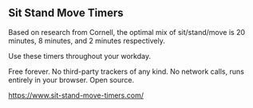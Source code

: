 ## Sit Stand Move Timers

Based on research from Cornell, the optimal mix of sit/stand/move is 20 minutes, 8 minutes, and 2 minutes respectively.

Use these timers throughout your workday.

Free forever. No third-party trackers of any kind. No network calls, runs entirely in your browser. Open source.

https://www.sit-stand-move-timers.com/
